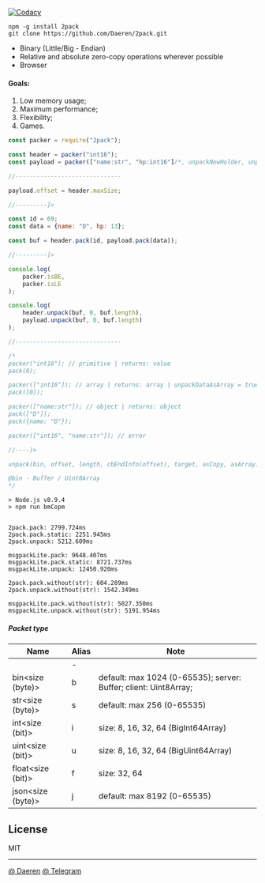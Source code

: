 [![Codacy][cod_b]][cod_l]

```
npm -g install 2pack
git clone https://github.com/Daeren/2pack.git
```


* Binary (Little/Big - Endian)
* Relative and absolute zero-copy operations wherever possible
* Browser


#### Goals:
1. Low memory usage;
2. Maximum performance;
3. Flexibility;
4. Games.


```javascript
const packer = require("2pack");

const header = packer("int16");
const payload = packer(["name:str", "hp:int16"]/*, unpackNewHolder, unpackDataAsArray*/);

//------------------------------

payload.offset = header.maxSize;

//---------]>

const id = 69;
const data = {name: "D", hp: 13};

const buf = header.pack(id, payload.pack(data));

//---------]>

console.log(
    packer.isBE,
    packer.isLE
);

console.log(
    header.unpack(buf, 0, buf.length),
    payload.unpack(buf, 0, buf.length)
);

//------------------------------

/*
packer("int16"); // primitive | returns: value
pack(0);

packer(["int16"]); // array | returns: array | unpackDataAsArray = true
pack([0]);

packer(["name:str"]); // object | returns: object
pack(["D"]);
pack({name: "D"});

packer(["int16", "name:str"]); // error

//----)>

unpack(bin, offset, length, cbEndInfo(offset), target, asCopy, asArray);

@bin - Buffer / Uint8Array
*/
```


```
> Node.js v8.9.4
> npm run bmCopm


2pack.pack: 2799.724ms
2pack.pack.static: 2251.945ms
2pack.unpack: 5212.609ms

msgpackLite.pack: 9648.407ms
msgpackLite.pack.static: 8721.737ms
msgpackLite.unpack: 12450.920ms

2pack.pack.without(str): 604.289ms
2pack.unpack.without(str): 1542.349ms

msgpackLite.pack.without(str): 5027.350ms
msgpackLite.unpack.without(str): 5191.954ms
```


##### Packet type

| Name                | Alias   | Note                                                             |
|---------------------|---------|------------------------------------------------------------------|
|                     | -       |                                                                  |
| bin<size (byte)>    | b       | default: max 1024 (0-65535); server: Buffer; client: Uint8Array; |
| str<size (byte)>    | s       | default: max 256 (0-65535)                                       |
| int<size (bit)>     | i       | size: 8, 16, 32, 64 (BigInt64Array)                              |
| uint<size (bit)>    | u       | size: 8, 16, 32, 64 (BigUint64Array)                             |
| float<size (bit)>   | f       | size: 32, 64                                                     |
| json<size (byte)>   | j       | default: max 8192 (0-65535)                                      |


## License

MIT

----------------------------------
[@ Daeren][1]
[@ Telegram][2]


[1]: http://666.io
[2]: https://telegram.me/io666

[cod_b]: https://img.shields.io/codacy/c9243ce691144a5380e6afa2361990ae.svg
[cod_l]: https://www.codacy.com/app/daeren/2pack/dashboard
